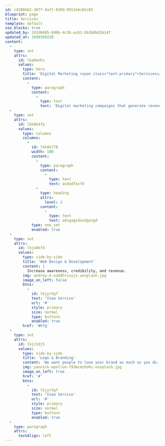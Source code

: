 ```yaml
---
id: c4386b62-387f-4af2-820d-0552e6c02c65
blueprint: page
title: Services
template: default
use_blocks: true
updated_by: 2d2d6685-b06b-4c36-ac61-bb3b0bd2b14f
updated_at: 1690399228
content:
  -
    type: set
    attrs:
      id: lka9anhi
      values:
        type: hero
        title: 'Digital Marketing <span class="text-primary">Services</span>'
        content:
          -
            type: paragraph
            content:
              -
                type: text
                text: 'Digital marketing campaigns that generate revenue.'
  -
    type: set
    attrs:
      id: lkk0k4fp
      values:
        type: columns
        columns:
          -
            id: lkk0k778
            width: 100
            content:
              -
                type: paragraph
                content:
                  -
                    type: text
                    text: asdadfasfd
              -
                type: heading
                attrs:
                  level: 2
                content:
                  -
                    type: text
                    text: adsgagsdasdgasgd
            type: new_set
            enabled: true
  -
    type: set
    attrs:
      id: lkjw6kf4
      values:
        type: side-by-side
        title: 'Web Design & Development'
        content: |
          Increase awareness, credibility, and revenue.
        img: andrey-k-oaddhrvsyjs-unsplash.jpg
        image_on_left: false
        btns:
          -
            id: lkjyr5gf
            text: 'View Service'
            url: '#'
            style: primary
            size: normal
            type: buttons
            enabled: true
        href: '#hfg'
  -
    type: set
    attrs:
      id: lkjz1dj5
      values:
        type: side-by-side
        title: 'Logo & Branding'
        content: 'We want people to love your brand as much as you do.'
        img: yannick-apollon-f93mcmzhd4i-unsplash.jpg
        image_on_left: true
        href: '#'
        btns:
          -
            id: lkjyr5gf
            text: 'View Service'
            url: '#'
            style: primary
            size: normal
            type: buttons
            enabled: true
  -
    type: paragraph
    attrs:
      textAlign: left
---
```


